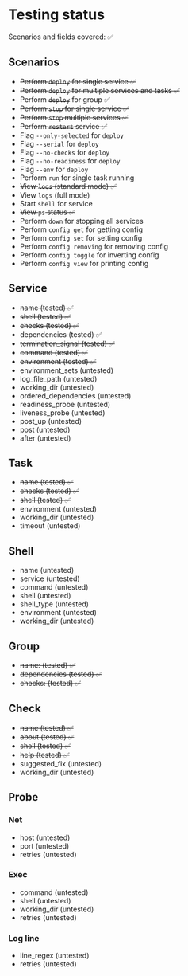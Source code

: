 # Testing status

Scenarios and fields covered: ✅

## Scenarios
- ~~Perform `deploy` for single service ✅~~
- ~~Perform `deploy` for multiple services and tasks ✅~~
- ~~Perform `deploy` for group ✅~~
- ~~Perform `stop` for single service ✅~~
- ~~Perform `stop` multiple services ✅~~
- ~~Perform `restart` service ✅~~
- Flag `--only-selected` for `deploy`
- Flag `--serial` for `deploy`
- Flag `--no-checks` for `deploy`
- Flag `--no-readiness` for `deploy`
- Flag `--env` for `deploy`
- Perform `run` for single task running
- ~~View `logs` (standard mode) ✅~~
- View `logs` (full mode)
- Start `shell` for service
- ~~View `ps` status ✅~~
- Perform `down` for stopping all services
- Perform `config get` for getting config
- Perform `config set` for setting config
- Perform `config removing` for removing config
- Perform `config toggle` for inverting config
- Perform `config view` for printing config

## Service
- ~~name (tested) ✅~~
- ~~shell (tested) ✅~~
- ~~checks (tested) ✅~~
- ~~dependencies (tested) ✅~~
- ~~termination_signal (tested) ✅~~
- ~~command (tested) ✅~~
- ~~environment (tested) ✅~~
- environment_sets (untested)
- log_file_path (untested)
- working_dir (untested)
- ordered_dependencies (untested)
- readiness_probe (untested)
- liveness_probe (untested)
- post_up (untested)
- post (untested)
- after (untested)

## Task
- ~~name (tested) ✅~~
- ~~checks (tested) ✅~~
- ~~shell (tested) ✅~~
- environment (untested)
- working_dir (untested)
- timeout (untested)

## Shell
- name (untested)
- service (untested)
- command (untested)
- shell (untested)
- shell_type (untested)
- environment (untested)
- working_dir (untested)

## Group
- ~~name: (tested)   ✅~~
- ~~dependencies (tested) ✅~~
- ~~checks: (tested) ✅~~

## Check
- ~~name (tested) ✅~~
- ~~about (tested) ✅~~
- ~~shell (tested) ✅~~
- ~~help (tested) ✅~~
- suggested_fix (untested)
- working_dir (untested)

## Probe

### Net
- host (untested)
- port (untested)
- retries (untested)

### Exec
- command (untested)
- shell (untested)
- working_dir (untested)
- retries (untested)

### Log line
- line_regex (untested)
- retries (untested)
